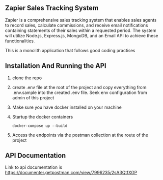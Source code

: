 ## Zapier Sales Tracking System
Zapier is a comprehensive sales tracking system that enables sales agents to record sales, calculate
commissions, and receive email notifications containing statements of their
sales within a requested period. The system will utilize Node.js, Express.js,
MongoDB, and an Email API to achieve these functionalities.

This is a monolith application that follows good coding practises


## Installation And Running the API

1) clone the repo
2) create .env file at the root of the project and copy everything from .env.sample into the created
   .env file. Seek env configuration from admin of this project
3) Make sure you have docker installed on your machine
4) Startup the docker containers 
   
   ```docker
   docker-compose up --build
   ``` 
5) Access the endpoints via the postman collection at the route of the project


## API Documentation

Link to api documentation is https://documenter.getpostman.com/view/7996235/2sA3QtfXGP


